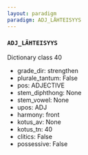 ```yaml
---
layout: paradigm
paradigm: ADJ_LÄHTEISYYS
---
```

### ` ADJ_LÄHTEISYYS `

Dictionary class 40
* grade_dir: strengthen
* plurale_tantum: False
* pos: ADJECTIVE
* stem_diphthong: None
* stem_vowel: None
* upos: ADJ
* harmony: front
* kotus_av: None
* kotus_tn: 40
* clitics: False
* possessive: False
